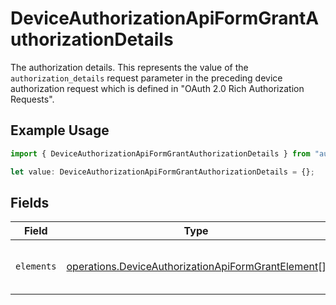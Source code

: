 # DeviceAuthorizationApiFormGrantAuthorizationDetails

The authorization details. This represents the value of the `authorization_details`
request parameter in the preceding device authorization request which is defined in
"OAuth 2.0 Rich Authorization Requests".


## Example Usage

```typescript
import { DeviceAuthorizationApiFormGrantAuthorizationDetails } from "authelete-bundled/models/operations";

let value: DeviceAuthorizationApiFormGrantAuthorizationDetails = {};
```

## Fields

| Field                                                                                                                    | Type                                                                                                                     | Required                                                                                                                 | Description                                                                                                              |
| ------------------------------------------------------------------------------------------------------------------------ | ------------------------------------------------------------------------------------------------------------------------ | ------------------------------------------------------------------------------------------------------------------------ | ------------------------------------------------------------------------------------------------------------------------ |
| `elements`                                                                                                               | [operations.DeviceAuthorizationApiFormGrantElement](../../models/operations/deviceauthorizationapiformgrantelement.md)[] | :heavy_minus_sign:                                                                                                       | Elements of this authorization details.<br/>                                                                             |